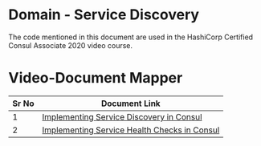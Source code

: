# Domain - Service Discovery

The code mentioned in this document are used in the HashiCorp Certified Consul Associate 2020 video course.


# Video-Document Mapper

| Sr No | Document Link |
| ------ | ------ |
| 1 | [Implementing Service Discovery in Consul][PlDa] |
| 2 | [Implementing Service Health Checks in Consul][PlDb] |


[PlDa]: <https://github.com/zealvora/hashicorp-certified-consul/blob/main/domain-2-service-discovery/service-discovery.md>
[PlDb]: <https://github.com/zealvora/hashicorp-certified-consul/blob/main/domain-2-service-discovery/service-health-checks.md>
